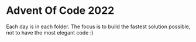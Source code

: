 # Advent Of Code 2022

Each day is in each folder. The focus is to build the fastest solution possible, not to have the most elegant code :)
